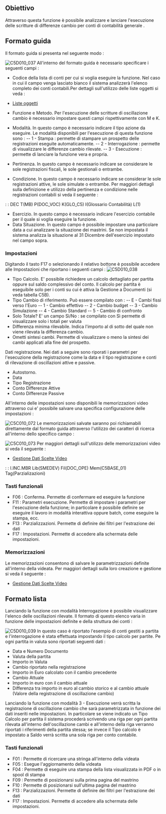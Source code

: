 ## Obiettivo

Attraverso questa funzione è possibile analizzare e lanciare l'esecuzione delle scritture di differenze cambio per conti di contabilità generale .

## Formato guida

Il formato guida si presenta nel seguente modo : 

![C5D010_037](http://localhost:3000/immagini/MBDOC_OGG-P_C5NOE54/C5D010_037.png)
All'interno del formato guida è necessario specificare i seguenti campi : 

 - Codice della lista di conti per cui si voglia eseguire la funzione. Nel caso in cui il campo venga lasciato bianco il sistema analizzerà l'elenco completo dei conti contabili.Per dettagli sull'utilizzo delle liste oggetti si veda : 

- [Liste oggetti](Sorgenti/DOC_OPE/TA/B£AMO/B£_LIS)

 - Funzione e Metodo. Per l'esecuzione delle scritture di oscillazione cambio è necessario impostare questi campi rispettivamente con M e K.
- Modalità. In questo campo è necessario indicare il tipo azione da eseguire. Le modalità disponibili per l'esecuzione di questa funzione sono : 
 -- 1 - Stampa :  permette di stampare un prospetto delle registrazioni eseguite automaticamente.
 -- 2 - Interrogazione :  permette di visualizzare le differenze cambio rilevate.
 -- 3 - Esecuzione :  permette di lanciare la funzione vera e propria.
 - Pertinenza. In questo campo è necessario indicare se considerare le sole registrazioni fiscali, le sole gestionali o entrambe.
 - Condizione. In questo campo è necessario indicare se considerar le sole registrazioni attive, le sole simulate o entrambe. Per maggiori dettagli sulla definizione e utilizzo della pertinenza e condizione nelle registrazioni contabili si veda il seguente : 

 :  : DEC T(MB) P(DOC_VOC) K(GLO_C5) I(Glossario Contabilità) L(1)

 - Esercizio. In questo campo è necessario indicare l'esercizio contabile per il quale si voglia eseguire la funzione.
 - Data Situazione. In questo campo è possibile impostare una particolare data a cui analizzare la situazione dei mastrini. Se non impostata il sistema analizza la situazione al 31 Dicembre dell'esercizio impostato nel campo sopra.


### Impostazioni
Digitando il tasto F17 o selezionando il relativo bottone è possibile accedere alle Impostazioni che riportano i seguenti campi : 
![C5D010_038](http://localhost:3000/immagini/MBDOC_OGG-P_C5NOE54/C5D010_038.png)
- Tipo Calcolo. E' possibile richiedere un calcolo dettagliato per partita oppure sul saldo complessivo del conto. Il calcolo per partita è eseguibile solo per i conti su cui è attiva la Gestione a Documenti (si veda tabella C5B).
- Tipo Cambio di riferimento. Può essere compilato con : 
-- E - Cambi fissi verso l'Euro
-- 1 - Cambio effettivo
-- 2 - Cambio budget
-- 3 - Cambio Simulazione
-- 4 - Cambio Standard
-- 5 - Cambio di confronto
- Solo Totale? E' un campo Sì/No :  se compilato con Sì permette di visualizzare solo i totali per valuta
- Differenza minima rilevabile. Indica l'importo al di sotto del quale non viene rilevata la differenza cambio.
- Ometti sintesi cambi. Permette di visualizzare o meno la sintesi dei cambi applicati alla fine del prospetto.

Dati registrazione. Nei dati a seguire sono riporati i parametri per l'esecuzione della registrazione come la data e il tipo registrazione e conti di rilevazione di oscillazioni attive e passive.

- Autostorno.
- Data
- Tipo Registrazione
- Conto Differenze Attive
- Conto Differenze Passive


All'interno delle impostazioni sono disponibili le memorizzazioni video attraverso cui e' possibile salvare una specifica configurazione delle impostazioni : 

![C5C010_072](http://localhost:3000/immagini/MBDOC_OPE-C5C010_01/C5C010_072.png)
Le memorizzazioni salvate saranno poi richiamabili direttamente dal formato guida attraverso l'utilizzo dei caratteri di ricerca all'interno dello specifico campo : 

![C5C010_073](http://localhost:3000/immagini/MBDOC_OPE-C5C010_01/C5C010_073.png)
Per maggiori dettagli sull'utilizzo delle memorizzazioni video si veda il seguente : 

- [Gestione Dati Scelte Video](Sorgenti/OJ/PGM/P_B£MDV0)

 :  : I.INC.MBR Lib(SMEDEV) Fil(DOC_OPE) Mem(C5BASE_01) Tag(Parzializazioni)

### Tasti funzionali

 * F06 :  Conferma. Permette di confermare ed eseguire la funzione
 * F11 :  Parametri esecuzione. Permette di impostare i parametri per l'esecuzione della funzione; in particolare è possibile definire se eseguire il lavoro in modalità interattiva oppure batch, come eseguire la stampa, ecc.
 * F13 :  Parzializzazioni. Permette di definire dei filtri per l'estrazione dei dati
 * F17 :  Impostazioni. Permette di accedere alla schermata delle impostazioni.

### Memorizzazioni

Le memorizzazioni consentono di salvare le parametrizzazioni definite all'interno della videata. Per maggiori dettagli sulla loro creazione e gestione si veda il seguente : 

- [Gestione Dati Scelte Video](Sorgenti/OJ/PGM/B£MDV0)


## Formato lista
Lanciando la funzione con modalità Interrogazione è possibile visualizzare l'elenco delle oscillazioni rilevate. Il formato di questo elenco varia in funzione delle impostazioni definite e della struttura dei conti : 

![C5D010_039](http://localhost:3000/immagini/MBDOC_OGG-P_C5NOE54/C5D010_039.png)
In questo caso è riportato l'esempio di conti gestiti a partita e l'interrogazione è stata effettuata impostando il tipo calcolo per partite.
Pe ogni partita in valuta sono riportati seguenti dati : 

- Data e Numero Documento
- Valuta della partita
- Importo in Valuta
- Cambio riportato nella registrazione
- Importo in Euro calcolato con il cambio precedente
- Cambio Attuale
- Importo in euro con il cambio attuale
- Differenza tra importo in euro al cambio storico e al cambio attuale (Valore della registrazione di oscillazione cambio)


Lanciando la funzione con modalità 3 - Esecuzione verrà scritta la registrazione di oscillazione cambio che sarà parametrizzata in funzione dei dati inseriti nelle impostazioni.
In particolare se viene indicato un Tipo Calcolo per partita il sistema procederà scrivendo una riga per ogni partita rilevata all'interno dell'oscillazione cambi e all'interno della riga verranno riportati i riferimenti della partita stessa; se invece il Tipo calcolo è impostato a Saldo verrà scritta una sola riga per conto contabile.

### Tasti funzionali

 * F01 :  Permette di ricercare una stringa all'interno della videata
 * F05 :  Esegue l'aggiornamento della videata
 * F04 :  Permette di eseguire una stampa della lista visualizzata in PDF o in spool di stampa
 * F09 :  Permette di posizionarsi sulla prima pagina del mastrino
 * F10 :  Permette di posizionarsi sull'ultima pagina del mastrino
 * F13 :  Parzializzazioni. Permette di definire dei filtri per l'estrazione dei dati
 * F17 :  Impostazioni. Permette di accedere alla schermata delle impostazioni.



